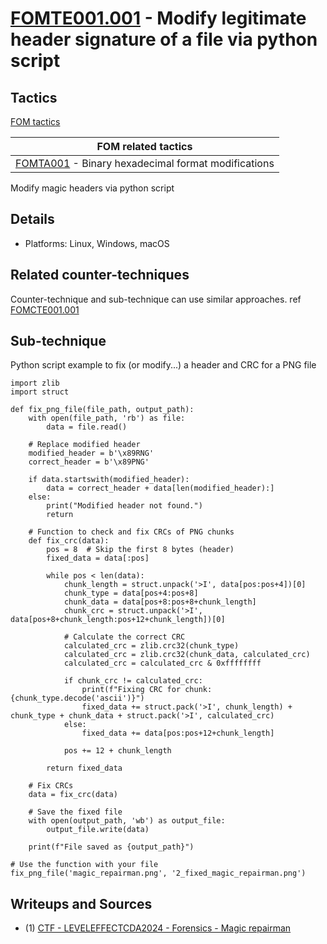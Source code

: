 # [FOMTE001.001](https://github.com/blue101010/FOM/blob/main/techniques/FOMTE001.001.md) - Modify legitimate header signature of a file via python script

## Tactics

[FOM tactics](https://github.com/blue101010/FOM/blob/main/tactics/tactics.md)

| FOM related tactics  |
| --------------------------------------- |
| [FOMTA001](https://github.com/blue101010/FOM/blob/main/tactics/FOMTA001.md) - Binary hexadecimal format modifications   |


Modify magic headers via python script

## Details

- Platforms: Linux, Windows, macOS

## Related counter-techniques

Counter-technique and sub-technique can use similar approaches.
ref [FOMCTE001.001](https://github.com/blue101010/FOM/blob/main/countertechniques/FOMCTE001.001.md)

## Sub-technique

Python script example to fix (or modify...) a header and CRC for a PNG file

```
import zlib
import struct

def fix_png_file(file_path, output_path):
    with open(file_path, 'rb') as file:
        data = file.read()

    # Replace modified header
    modified_header = b'\x89RNG'
    correct_header = b'\x89PNG'

    if data.startswith(modified_header):
        data = correct_header + data[len(modified_header):]
    else:
        print("Modified header not found.")
        return

    # Function to check and fix CRCs of PNG chunks
    def fix_crc(data):
        pos = 8  # Skip the first 8 bytes (header)
        fixed_data = data[:pos]

        while pos < len(data):
            chunk_length = struct.unpack('>I', data[pos:pos+4])[0]
            chunk_type = data[pos+4:pos+8]
            chunk_data = data[pos+8:pos+8+chunk_length]
            chunk_crc = struct.unpack('>I', data[pos+8+chunk_length:pos+12+chunk_length])[0]

            # Calculate the correct CRC
            calculated_crc = zlib.crc32(chunk_type)
            calculated_crc = zlib.crc32(chunk_data, calculated_crc)
            calculated_crc = calculated_crc & 0xffffffff

            if chunk_crc != calculated_crc:
                print(f"Fixing CRC for chunk: {chunk_type.decode('ascii')}")
                fixed_data += struct.pack('>I', chunk_length) + chunk_type + chunk_data + struct.pack('>I', calculated_crc)
            else:
                fixed_data += data[pos:pos+12+chunk_length]

            pos += 12 + chunk_length

        return fixed_data

    # Fix CRCs
    data = fix_crc(data)

    # Save the fixed file
    with open(output_path, 'wb') as output_file:
        output_file.write(data)

    print(f"File saved as {output_path}")

# Use the function with your file
fix_png_file('magic_repairman.png', '2_fixed_magic_repairman.png')

```

## Writeups and Sources

- (1)   [CTF - LEVELEFFECTCDA2024 - Forensics - Magic repairman](https://github.com/blue101010/writeups/blob/main/2024/LEVELEFFECTCDA2024/Forensics/Magic_repairman/magic_repairman.md)
